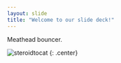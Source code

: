 ```yaml
---
layout: slide
title: "Welcome to our slide deck!"
---
```


Meathead bouncer.

![steroidtocat](https://octodex.github.com/images/steroidtocat.png)
{: .center}

